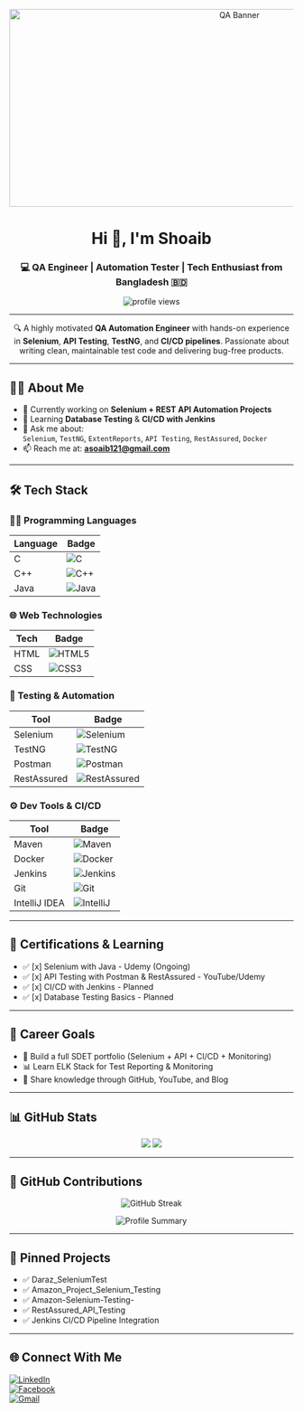 <p align="center">
  <img src="https://imgs.search.brave.com/0YLUlopiM1wo2VYS3CVhiWWdliRMwRpTdqVR9T1218w/rs:fit:860:0:0:0/g:ce/aHR0cHM6Ly9zdC5k/ZXBvc2l0cGhvdG9z/LmNvbS8xNzQ1MDk4/LzM0NjAvaS80NTAv/ZGVwb3NpdHBob3Rv/c18zNDYwMTA3OS1z/dG9jay1waG90by1x/dWFsaXR5LWFzc3Vy/YW5jZS5qcGc" alt="QA Banner"  width="800" height="350"/>
</p>


<h1 align="center">Hi 👋, I'm Shoaib</h1>
<h3 align="center">💻 QA Engineer | Automation Tester | Tech Enthusiast from Bangladesh 🇧🇩</h3>

<p align="center">
  <img src="https://komarev.com/ghpvc/?username=asoaib121&color=0e75b6" alt="profile views" />
</p>

---

<p align="center">
  🔍 A highly motivated <strong>QA Automation Engineer</strong> with hands-on experience in <strong>Selenium</strong>, <strong>API Testing</strong>, <strong>TestNG</strong>, and <strong>CI/CD pipelines</strong>.  
  Passionate about writing clean, maintainable test code and delivering bug-free products.
</p>

---

## 🧑‍💻 About Me
- 🔭 Currently working on **Selenium + REST API Automation Projects**
- 🌱 Learning **Database Testing** & **CI/CD with Jenkins**
- 💬 Ask me about:  
  `Selenium`, `TestNG`, `ExtentReports`, `API Testing`, `RestAssured`, `Docker`
- 📫 Reach me at: **asoaib121@gmail.com**

---

## 🛠️ Tech Stack

### 👨‍💻 Programming Languages
| Language | Badge |
|----------|-------|
| C | ![C](https://img.shields.io/badge/C-00599C?style=for-the-badge&logo=c&logoColor=white) |
| C++ | ![C++](https://img.shields.io/badge/C++-00599C?style=for-the-badge&logo=c%2B%2B&logoColor=white) |
| Java | ![Java](https://img.shields.io/badge/Java-ED8B00?style=for-the-badge&logo=java&logoColor=white) |

### 🌐 Web Technologies
| Tech | Badge |
|------|-------|
| HTML | ![HTML5](https://img.shields.io/badge/HTML5-E34F26?style=for-the-badge&logo=html5&logoColor=white) |
| CSS | ![CSS3](https://img.shields.io/badge/CSS3-1572B6?style=for-the-badge&logo=css3&logoColor=white) |

### 🧪 Testing & Automation
| Tool | Badge |
|------|-------|
| Selenium | ![Selenium](https://img.shields.io/badge/Selenium-43B02A?style=for-the-badge&logo=selenium&logoColor=white) |
| TestNG | ![TestNG](https://img.shields.io/badge/TestNG-%23FF6F00.svg?style=for-the-badge&logo=apache&logoColor=white) |
| Postman | ![Postman](https://img.shields.io/badge/Postman-black?style=for-the-badge&logo=postman) |
| RestAssured | ![RestAssured](https://img.shields.io/badge/RestAssured-%23323330.svg?style=for-the-badge&logo=java) |

### ⚙️ Dev Tools & CI/CD
| Tool | Badge |
|------|-------|
| Maven | ![Maven](https://img.shields.io/badge/Maven-%23004080.svg?style=for-the-badge&logo=apache&logoColor=white) |
| Docker | ![Docker](https://img.shields.io/badge/Docker-0db7ed?style=for-the-badge&logo=docker&logoColor=white) |
| Jenkins | ![Jenkins](https://img.shields.io/badge/Jenkins-F46D01?style=for-the-badge&logo=jenkins&logoColor=white) |
| Git | ![Git](https://img.shields.io/badge/Git-F05032?style=for-the-badge&logo=git&logoColor=white) |
| IntelliJ IDEA | ![IntelliJ](https://img.shields.io/badge/IntelliJIDEA-000000?style=for-the-badge&logo=intellijidea&logoColor=white) |

---

## 📜 Certifications & Learning
- ✅ [x] Selenium with Java - Udemy (Ongoing)
- ✅ [x] API Testing with Postman & RestAssured - YouTube/Udemy
- ✅ [x] CI/CD with Jenkins - Planned
- ✅ [x] Database Testing Basics - Planned

---

## 🎯 Career Goals
- 🚀 Build a full SDET portfolio (Selenium + API + CI/CD + Monitoring)
- 📊 Learn ELK Stack for Test Reporting & Monitoring
- 📖 Share knowledge through GitHub, YouTube, and Blog

---

## 📊 GitHub Stats
<p align="center">
  <img src="https://github-readme-stats.vercel.app/api?username=asoaib121&show_icons=true&theme=radical" />
  <img src="https://github-readme-stats.vercel.app/api/top-langs/?username=asoaib121&layout=compact&theme=radical" />
</p>

---

## 🧩 GitHub Contributions

<p align="center">
  <img src="https://github-readme-streak-stats.herokuapp.com/?user=asoaib121&theme=radical" alt="GitHub Streak" />
</p>

<p align="center">
  <img src="https://github-profile-summary-cards.vercel.app/api/cards/profile-details?username=asoaib121&theme=radical" alt="Profile Summary" />
</p>


---

## 📌 Pinned Projects
- ✅ Daraz_SeleniumTest
- ✅ Amazon_Project_Selenium_Testing
- ✅ Amazon-Selenium-Testing-
- ✅ RestAssured_API_Testing
- ✅ Jenkins CI/CD Pipeline Integration

---

## 🌐 Connect With Me
[![LinkedIn](https://img.shields.io/badge/LinkedIn-blue?style=for-the-badge&logo=linkedin&logoColor=white)](https://www.linkedin.com/in/shoaib-983704378)  
[![Facebook](https://img.shields.io/badge/Facebook-blue?style=for-the-badge&logo=facebook&logoColor=white)](https://www.facebook.com/m.meshoaib121)  
[![Gmail](https://img.shields.io/badge/Gmail-red?style=for-the-badge&logo=gmail&logoColor=white)](mailto:asoaib121@gmail.com)

